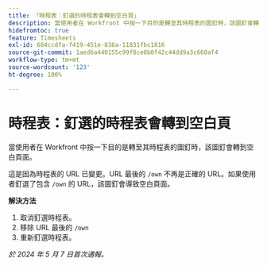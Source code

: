 ```yaml
---
title: 「時程表：釘選的時程表會轉到空白頁」
description: 當使用者在 Workfront 中按一下目的是轉至其時程表的圖釘時，該圖釘會轉到空白頁面。此問題有因應措施。
hidefromtoc: true
feature: Timesheets
exl-id: 684ccdfa-f419-451e-836a-11831fbc1816
source-git-commit: 1aed6a440155c99f8ce0b0f42c44dd9a3c660af4
workflow-type: tm+mt
source-wordcount: '123'
ht-degree: 100%

---
```


# 時程表：釘選的時程表會轉到空白頁

<!--article live for workaround-->

當使用者在 Workfront 中按一下目的是轉至其時程表的圖釘時，該圖釘會轉到空白頁面。

這是因為時程表的 URL 已變更。URL 最後的 `/own` 不再是正確的 URL。如果使用者釘選了包含 `/own` 的 URL，該圖釘會導致空白頁面。

**解決方法**

1. 取消釘選時程表。
1. 移除 URL 最後的 `/own` 
1. 重新釘選時程表。

_於 2024 年 5 月 7 日首次通報。_
